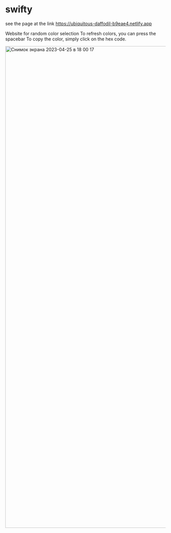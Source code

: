 # swifty
see the page at the link
https://ubiquitous-daffodil-b9eae4.netlify.app

Website for random color selection
To refresh colors, you can press the spacebar
To copy the color, simply click on the hex code.

<img width="1507" alt="Снимок экрана 2023-04-25 в 18 00 17" src="https://user-images.githubusercontent.com/107697233/234319019-039e6c47-e877-4cb7-bc5e-55426e2d364c.png">
